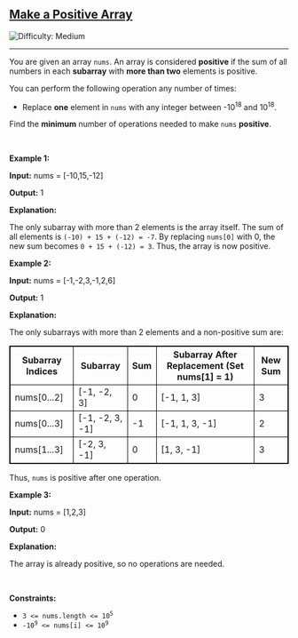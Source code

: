 <h2><a href="https://leetcode.com/problems/make-a-positive-array">Make a Positive Array</a></h2> <img src='https://img.shields.io/badge/Difficulty-Medium-orange' alt='Difficulty: Medium' /><hr><p>You are given an array <code>nums</code>. An array is considered <strong>positive</strong> if the sum of all numbers in each <strong><span data-keyword="subarray">subarray</span></strong> with <strong>more than two</strong> elements is positive.</p>

<p>You can perform the following operation any number of times:</p>

<ul>
	<li>Replace <strong>one</strong> element in <code>nums</code> with any integer between -10<sup>18</sup> and 10<sup>18</sup>.</li>
</ul>

<p>Find the <strong>minimum</strong> number of operations needed to make <code>nums</code> <strong>positive</strong>.</p>

<p>&nbsp;</p>
<p><strong class="example">Example 1:</strong></p>

<div class="example-block">
<p><strong>Input:</strong> <span class="example-io">nums = [-10,15,-12]</span></p>

<p><strong>Output:</strong> <span class="example-io">1</span></p>

<p><strong>Explanation:</strong></p>

<p>The only subarray with more than 2 elements is the array itself. The sum of all elements is <code>(-10) + 15 + (-12) = -7</code>. By replacing <code>nums[0]</code> with 0, the new sum becomes <code>0 + 15 + (-12) = 3</code>. Thus, the array is now positive.</p>
</div>

<p><strong class="example">Example 2:</strong></p>

<div class="example-block">
<p><strong>Input:</strong> <span class="example-io">nums = [-1,-2,3,-1,2,6]</span></p>

<p><strong>Output:</strong> <span class="example-io">1</span></p>

<p><strong>Explanation:</strong></p>

<p>The only subarrays with more than 2 elements and a non-positive sum are:</p>

<table style="border: 1px solid black;">
	<tbody>
		<tr>
			<th style="border: 1px solid black;">Subarray Indices</th>
			<th style="border: 1px solid black;">Subarray</th>
			<th style="border: 1px solid black;">Sum</th>
			<th style="border: 1px solid black;">Subarray After Replacement (Set nums[1] = 1)</th>
			<th style="border: 1px solid black;">New Sum</th>
		</tr>
		<tr>
			<td style="border: 1px solid black;">nums[0...2]</td>
			<td style="border: 1px solid black;">[-1, -2, 3]</td>
			<td style="border: 1px solid black;">0</td>
			<td style="border: 1px solid black;">[-1, 1, 3]</td>
			<td style="border: 1px solid black;">3</td>
		</tr>
		<tr>
			<td style="border: 1px solid black;">nums[0...3]</td>
			<td style="border: 1px solid black;">[-1, -2, 3, -1]</td>
			<td style="border: 1px solid black;">-1</td>
			<td style="border: 1px solid black;">[-1, 1, 3, -1]</td>
			<td style="border: 1px solid black;">2</td>
		</tr>
		<tr>
			<td style="border: 1px solid black;">nums[1...3]</td>
			<td style="border: 1px solid black;">[-2, 3, -1]</td>
			<td style="border: 1px solid black;">0</td>
			<td style="border: 1px solid black;">[1, 3, -1]</td>
			<td style="border: 1px solid black;">3</td>
		</tr>
	</tbody>
</table>

<p>Thus, <code>nums</code> is positive after one operation.</p>
</div>

<p><strong class="example">Example 3:</strong></p>

<div class="example-block">
<p><strong>Input:</strong> <span class="example-io">nums = [1,2,3]</span></p>

<p><strong>Output:</strong> <span class="example-io">0</span></p>

<p><strong>Explanation:</strong></p>

<p>The array is already positive, so no operations are needed.</p>
</div>

<p>&nbsp;</p>
<p><strong>Constraints:</strong></p>

<ul>
	<li><code>3 &lt;= nums.length &lt;= 10<sup>5</sup></code></li>
	<li><code>-10<sup>9</sup> &lt;= nums[i] &lt;= 10<sup>9</sup></code></li>
</ul>
